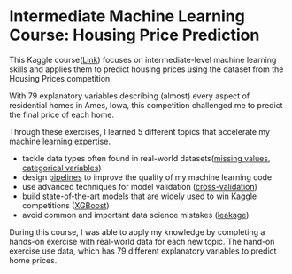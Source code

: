 
# Intermediate Machine Learning Course: Housing Price Prediction

This Kaggle course([Link](https://www.kaggle.com/learn/intermediate-machine-learning)) focuses on intermediate-level machine learning skills and applies them to predict housing prices using the dataset from the Housing Prices competition.

With 79 explanatory variables describing (almost) every aspect of residential homes in Ames, Iowa, this competition challenged me to predict the final price of each home.

Through these exercises, I learned 5 different topics that accelerate my machine learning expertise. 
- tackle data types often found in real-world datasets([missing values](https://github.com/soyoungchoe/HousingPricesIntermediateML/blob/main/Intermediate%202%20Missing%20Value%20Housing.ipynb), [categorical variables](https://github.com/soyoungchoe/HousingPricesIntermediateML/blob/main/Intermediate%203%20Categorical%20Variables%20Housing.ipynb))
- design [pipelines](https://github.com/soyoungchoe/HousingPricesIntermediateML/blob/main/Intermediate%204%20Pipeline%20Housing.ipynb) to improve the quality of my machine learning code
- use advanced techniques for model validation ([cross-validation](https://github.com/soyoungchoe/HousingPricesIntermediateML/blob/main/Intermediate%205%20Corss-Validation%20Housing.ipynb))
- build state-of-the-art models that are widely used to win Kaggle competitions ([XGBoost](https://github.com/soyoungchoe/HousingPricesIntermediateML/blob/main/Intermediate%206%20XGBoost%20Housing.ipynb))
- avoid common and important data science mistakes ([leakage](https://www.kaggle.com/code/alexisbcook/data-leakage))


During this course, I was able to apply my knowledge by completing a hands-on exercise with real-world data for each new topic. The hand-on exercise use data, which has 79 different explanatory variables to predict home prices. 



